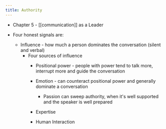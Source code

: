 ```yaml
---
title: Authority
---
```


- Chapter 5 - [[communication]] as a Leader

- Four honest signals are:
	 - Influence - how much a person dominates the 
conversation (silent and verbal)
		 - Four sources of influence
			 - Positional power - people with power tend to talk 
more, interrupt more and guide the conversation

			 - Emotion - can counteract positional power and 
generally dominate a conversation
				 - Passion can sweep authority, when it's well 
supported and the speaker is well prepared

			 - Expertise

			 - Human 
Interaction
